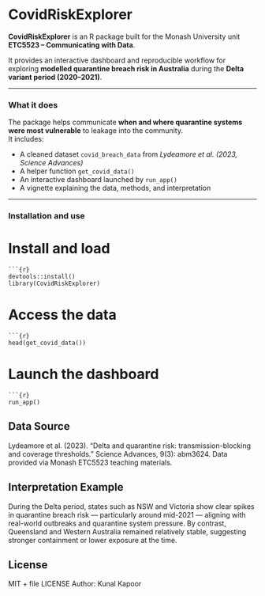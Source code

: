 # CovidRiskExplorer

**CovidRiskExplorer** is an R package built for the Monash University unit  
**ETC5523 – Communicating with Data**.

It provides an interactive dashboard and reproducible workflow for exploring **modelled quarantine breach risk in Australia** during the **Delta variant period (2020–2021)**.

---

### What it does

The package helps communicate **when and where quarantine systems were most vulnerable** to leakage into the community.  
It includes:
- A cleaned dataset `covid_breach_data` from *Lydeamore et al. (2023, Science Advances)*  
- A helper function `get_covid_data()`  
- An interactive dashboard launched by `run_app()`  
- A vignette explaining the data, methods, and interpretation

---

### Installation and use

# Install and load
```
```{r} 
devtools::install()
library(CovidRiskExplorer)
```

# Access the data
```
```{r}
head(get_covid_data())
```

# Launch the dashboard
```
```{r}
run_app()
```

## Data Source   
Lydeamore et al. (2023).
“Delta and quarantine risk: transmission-blocking and coverage thresholds.”
Science Advances, 9(3): abm3624.
Data provided via Monash ETC5523 teaching materials.


## Interpretation Example  

During the Delta period, states such as NSW and Victoria show clear spikes in quarantine breach risk — particularly around mid-2021 — aligning with real-world outbreaks and quarantine system pressure.
By contrast, Queensland and Western Australia remained relatively stable, suggesting stronger containment or lower exposure at the time.



## License 

MIT + file LICENSE
Author: Kunal Kapoor

